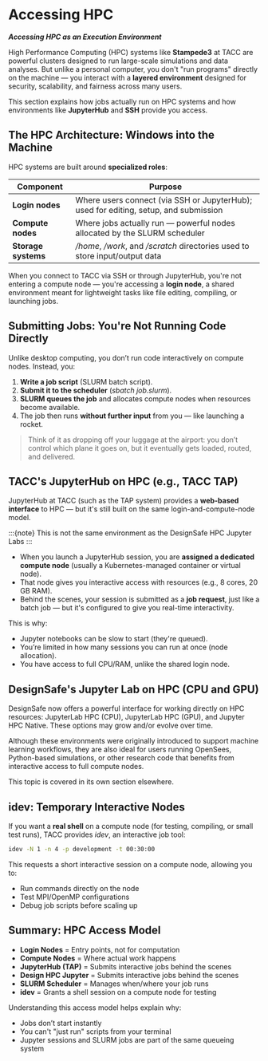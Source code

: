 # Accessing HPC
***Accessing HPC as an Execution Environment***

High Performance Computing (HPC) systems like **Stampede3** at TACC are powerful clusters designed to run large-scale simulations and data analyses. But unlike a personal computer, you don't "run programs" directly on the machine — you interact with a **layered environment** designed for security, scalability, and fairness across many users.

This section explains how jobs actually run on HPC systems and how environments like **JupyterHub** and **SSH** provide you access.


## The HPC Architecture: Windows into the Machine

HPC systems are built around **specialized roles**:

| Component           | Purpose                                                                              |
| ------------------- | ------------------------------------------------------------------------------------ |
| **Login nodes**     | Where users connect (via SSH or JupyterHub); used for editing, setup, and submission |
| **Compute nodes**   | Where jobs actually run — powerful nodes allocated by the SLURM scheduler            |
| **Storage systems** | */home*, */work*, and */scratch* directories used to store input/output data         |

When you connect to TACC via SSH or through JupyterHub, you're not entering a compute node — you're accessing a **login node**, a shared environment meant for lightweight tasks like file editing, compiling, or launching jobs.


## Submitting Jobs: You're Not Running Code Directly

Unlike desktop computing, you don’t run code interactively on compute nodes. Instead, you:

1. **Write a job script** (SLURM batch script).
2. **Submit it to the scheduler** (*sbatch job.slurm*).
3. **SLURM queues the job** and allocates compute nodes when resources become available.
4. The job then runs **without further input** from you — like launching a rocket.

> Think of it as dropping off your luggage at the airport: you don’t control which plane it goes on, but it eventually gets loaded, routed, and delivered.


## TACC's JupyterHub on HPC (e.g., TACC TAP)

JupyterHub at TACC (such as the TAP system) provides a **web-based interface** to HPC — but it's still built on the same login-and-compute-node model.

:::{note} 
This is not the same environment as the DesignSafe HPC Jupyter Labs
:::

* When you launch a JupyterHub session, you are **assigned a dedicated compute node** (usually a Kubernetes-managed container or virtual node).
* That node gives you interactive access with resources (e.g., 8 cores, 20 GB RAM).
* Behind the scenes, your session is submitted as a **job request**, just like a batch job — but it's configured to give you real-time interactivity.

This is why:

* Jupyter notebooks can be slow to start (they're queued).
* You’re limited in how many sessions you can run at once (node allocation).
* You have access to full CPU/RAM, unlike the shared login node.

## DesignSafe's Jupyter Lab on HPC (CPU and GPU)

DesignSafe now offers a powerful interface for working directly on HPC resources: JupyterLab HPC (CPU), JupyterLab HPC (GPU), and Jupyter HPC Native. These options may grow and/or evolve over time.

Although these environments were originally introduced to support machine learning workflows, they are also ideal for users running OpenSees, Python-based simulations, or other research code that benefits from interactive access to full compute nodes.

This topic is covered in its own section elsewhere.

## idev: Temporary Interactive Nodes

If you want a **real shell** on a compute node (for testing, compiling, or small test runs), TACC provides *idev*, an interactive job tool:

```bash
idev -N 1 -n 4 -p development -t 00:30:00
```

This requests a short interactive session on a compute node, allowing you to:

* Run commands directly on the node
* Test MPI/OpenMP configurations
* Debug job scripts before scaling up


## Summary: HPC Access Model

* **Login Nodes** = Entry points, not for computation
* **Compute Nodes** = Where actual work happens
* **JupyterHub (TAP)** = Submits interactive jobs behind the scenes
* **Design HPC Jupyter** = Submits interactive jobs behind the scenes
* **SLURM Scheduler** = Manages when/where your job runs
* **idev** = Grants a shell session on a compute node for testing

Understanding this access model helps explain why:

* Jobs don’t start instantly
* You can't "just run" scripts from your terminal
* Jupyter sessions and SLURM jobs are part of the same queueing system
